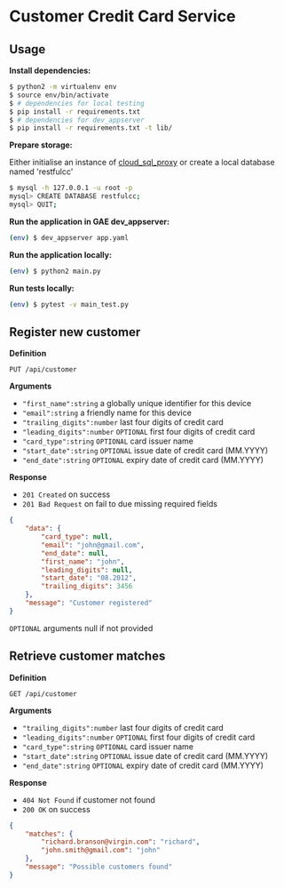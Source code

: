 # Customer Credit Card Service

## Usage

**Install dependencies:**

```bash
$ python2 -m virtualenv env
$ source env/bin/activate
$ # dependencies for local testing
$ pip install -r requirements.txt 
$ # dependencies for dev_appserver
$ pip install -r requirements.txt -t lib/
```

**Prepare storage:**

Either initialise an instance of [cloud_sql_proxy](https://cloud.google.com/sql/docs/mysql/sql-proxy) or create a local database named 'restfulcc'


```bash
$ mysql -h 127.0.0.1 -u root -p
mysql> CREATE DATABASE restfulcc;
mysql> QUIT;
```

**Run the application in GAE dev_appserver:**

```bash
(env) $ dev_appserver app.yaml
```

**Run the application locally:**

```bash
(env) $ python2 main.py
```

**Run tests locally:**

```bash
(env) $ pytest -v main_test.py
```

## Register new customer

**Definition**

`PUT /api/customer`

**Arguments**

- `"first_name":string` a globally unique identifier for this device
- `"email":string` a friendly name for this device
- `"trailing_digits":number` last four digits of credit card
- `"leading_digits":number` `OPTIONAL` first four digits of credit card
- `"card_type":string` `OPTIONAL` card issuer name
- `"start_date":string` `OPTIONAL` issue date of credit card (MM.YYYY)
- `"end_date":string` `OPTIONAL` expiry date of credit card (MM.YYYY)

**Response**

- `201 Created` on success
- `201 Bad Request` on fail to due missing required fields

```json
{
    "data": {
		"card_type": null,
        "email": "john@gmail.com",
		"end_date": null,
        "first_name": "john",
		"leading_digits": null,
        "start_date": "08.2012",
        "trailing_digits": 3456
    },
    "message": "Customer registered"
}
```

`OPTIONAL` arguments null if not provided

## Retrieve customer matches

**Definition**

`GET /api/customer`

**Arguments**

- `"trailing_digits":number` last four digits of credit card
- `"leading_digits":number` `OPTIONAL` first four digits of credit card
- `"card_type":string` `OPTIONAL` card issuer name
- `"start_date":string` `OPTIONAL` issue date of credit card (MM.YYYY)
- `"end_date":string` `OPTIONAL` expiry date of credit card (MM.YYYY)

**Response**

- `404 Not Found` if customer not found
- `200 OK` on success

```json
{
    "matches": {
        "richard.branson@virgin.com": "richard",
		"john.smith@gmail.com": "john"
    },
	"message": "Possible customers found"
}
```
